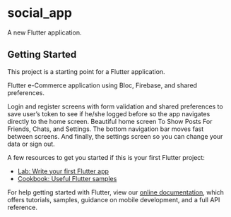 # social_app

A new Flutter application.

## Getting Started

This project is a starting point for a Flutter application.

Flutter e-Commerce application using Bloc, Firebase, and shared preferences.

Login and register screens with form validation and shared preferences to save user’s token to see if he/she logged before so the app navigates directly to the home screen. Beautiful home screen To Show Posts For Friends, Chats, and Settings. The bottom navigation bar moves fast between screens. And finally, the settings screen so you can change your data or sign out.

A few resources to get you started if this is your first Flutter project:

- [Lab: Write your first Flutter app](https://flutter.dev/docs/get-started/codelab)
- [Cookbook: Useful Flutter samples](https://flutter.dev/docs/cookbook)

For help getting started with Flutter, view our
[online documentation](https://flutter.dev/docs), which offers tutorials,
samples, guidance on mobile development, and a full API reference.
